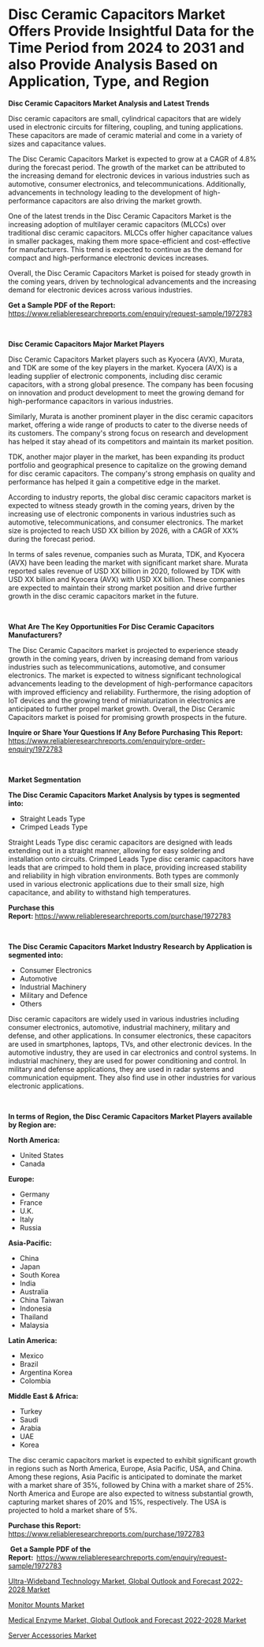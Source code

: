<p><h1>Disc Ceramic Capacitors Market Offers Provide Insightful Data for the Time Period from 2024 to 2031 and also Provide Analysis Based on Application, Type, and Region</h1></p><p><strong>Disc Ceramic Capacitors Market Analysis and Latest Trends</strong></p>
<p><p>Disc ceramic capacitors are small, cylindrical capacitors that are widely used in electronic circuits for filtering, coupling, and tuning applications. These capacitors are made of ceramic material and come in a variety of sizes and capacitance values.</p><p>The Disc Ceramic Capacitors Market is expected to grow at a CAGR of 4.8% during the forecast period. The growth of the market can be attributed to the increasing demand for electronic devices in various industries such as automotive, consumer electronics, and telecommunications. Additionally, advancements in technology leading to the development of high-performance capacitors are also driving the market growth.</p><p>One of the latest trends in the Disc Ceramic Capacitors Market is the increasing adoption of multilayer ceramic capacitors (MLCCs) over traditional disc ceramic capacitors. MLCCs offer higher capacitance values in smaller packages, making them more space-efficient and cost-effective for manufacturers. This trend is expected to continue as the demand for compact and high-performance electronic devices increases.</p><p>Overall, the Disc Ceramic Capacitors Market is poised for steady growth in the coming years, driven by technological advancements and the increasing demand for electronic devices across various industries.</p></p>
<p><strong>Get a Sample PDF of the Report:&nbsp;</strong> <a href="https://www.reliableresearchreports.com/enquiry/request-sample/1972783">https://www.reliableresearchreports.com/enquiry/request-sample/1972783</a></p>
<p>&nbsp;</p>
<p><strong>Disc Ceramic Capacitors Major Market Players</strong></p>
<p><p>Disc Ceramic Capacitors Market players such as Kyocera (AVX), Murata, and TDK are some of the key players in the market. Kyocera (AVX) is a leading supplier of electronic components, including disc ceramic capacitors, with a strong global presence. The company has been focusing on innovation and product development to meet the growing demand for high-performance capacitors in various industries.</p><p>Similarly, Murata is another prominent player in the disc ceramic capacitors market, offering a wide range of products to cater to the diverse needs of its customers. The company's strong focus on research and development has helped it stay ahead of its competitors and maintain its market position.</p><p>TDK, another major player in the market, has been expanding its product portfolio and geographical presence to capitalize on the growing demand for disc ceramic capacitors. The company's strong emphasis on quality and performance has helped it gain a competitive edge in the market.</p><p>According to industry reports, the global disc ceramic capacitors market is expected to witness steady growth in the coming years, driven by the increasing use of electronic components in various industries such as automotive, telecommunications, and consumer electronics. The market size is projected to reach USD XX billion by 2026, with a CAGR of XX% during the forecast period.</p><p>In terms of sales revenue, companies such as Murata, TDK, and Kyocera (AVX) have been leading the market with significant market share. Murata reported sales revenue of USD XX billion in 2020, followed by TDK with USD XX billion and Kyocera (AVX) with USD XX billion. These companies are expected to maintain their strong market position and drive further growth in the disc ceramic capacitors market in the future.</p></p>
<p>&nbsp;</p>
<p><strong>What Are The Key Opportunities For Disc Ceramic Capacitors Manufacturers?</strong></p>
<p><p>The Disc Ceramic Capacitors market is projected to experience steady growth in the coming years, driven by increasing demand from various industries such as telecommunications, automotive, and consumer electronics. The market is expected to witness significant technological advancements leading to the development of high-performance capacitors with improved efficiency and reliability. Furthermore, the rising adoption of IoT devices and the growing trend of miniaturization in electronics are anticipated to further propel market growth. Overall, the Disc Ceramic Capacitors market is poised for promising growth prospects in the future.</p></p>
<p><strong>Inquire or Share Your Questions If Any Before Purchasing This Report:</strong> <a href="https://www.reliableresearchreports.com/enquiry/pre-order-enquiry/1972783">https://www.reliableresearchreports.com/enquiry/pre-order-enquiry/1972783</a></p>
<p>&nbsp;</p>
<p><strong>Market Segmentation</strong></p>
<p><strong>The Disc Ceramic Capacitors Market Analysis by types is segmented into:</strong></p>
<p><ul><li>Straight Leads Type</li><li>Crimped Leads Type</li></ul></p>
<p><p>Straight Leads Type disc ceramic capacitors are designed with leads extending out in a straight manner, allowing for easy soldering and installation onto circuits. Crimped Leads Type disc ceramic capacitors have leads that are crimped to hold them in place, providing increased stability and reliability in high vibration environments. Both types are commonly used in various electronic applications due to their small size, high capacitance, and ability to withstand high temperatures.</p></p>
<p><strong>Purchase this Report:&nbsp;</strong><a href="https://www.reliableresearchreports.com/purchase/1972783">https://www.reliableresearchreports.com/purchase/1972783</a></p>
<p>&nbsp;</p>
<p><strong>The Disc Ceramic Capacitors Market Industry Research by Application is segmented into:</strong></p>
<p><ul><li>Consumer Electronics</li><li>Automotive</li><li>Industrial Machinery</li><li>Military and Defence</li><li>Others</li></ul></p>
<p><p>Disc ceramic capacitors are widely used in various industries including consumer electronics, automotive, industrial machinery, military and defense, and other applications. In consumer electronics, these capacitors are used in smartphones, laptops, TVs, and other electronic devices. In the automotive industry, they are used in car electronics and control systems. In industrial machinery, they are used for power conditioning and control. In military and defense applications, they are used in radar systems and communication equipment. They also find use in other industries for various electronic applications.</p></p>
<p>&nbsp;</p>
<p><strong>In terms of Region, the Disc Ceramic Capacitors Market Players available by Region are:</strong></p>
<p>
    <p> <strong> North America: </strong>
        <ul>
            <li>United States</li>
            <li>Canada</li>
        </ul>
        </p> 
    <p> <strong> Europe: </strong>
        <ul>
            <li>Germany</li>
            <li>France</li>
            <li>U.K.</li>
            <li>Italy</li>
            <li>Russia</li>
        </ul>
        </p> 
    <p> <strong> Asia-Pacific: </strong>
        <ul>
            <li>China</li>
            <li>Japan</li>
            <li>South Korea</li>
            <li>India</li>
            <li>Australia</li>
            <li>China Taiwan</li>
            <li>Indonesia</li>
            <li>Thailand</li>
            <li>Malaysia</li>
        </ul>
        </p> 
    <p> <strong> Latin America: </strong>
        <ul>
            <li>Mexico</li>
            <li>Brazil</li>
            <li>Argentina Korea</li>
            <li>Colombia</li>
        </ul>
        </p> 
    <p> <strong> Middle East & Africa: </strong>
        <ul>
            <li>Turkey</li>
            <li>Saudi</li>
            <li>Arabia</li>
            <li>UAE</li>
            <li>Korea</li>
        </ul>
    </p>
    </p>
<p><p>The disc ceramic capacitors market is expected to exhibit significant growth in regions such as North America, Europe, Asia Pacific, USA, and China. Among these regions, Asia Pacific is anticipated to dominate the market with a market share of 35%, followed by China with a market share of 25%. North America and Europe are also expected to witness substantial growth, capturing market shares of 20% and 15%, respectively. The USA is projected to hold a market share of 5%.</p></p>
<p><strong>Purchase this Report: </strong><a href="https://www.reliableresearchreports.com/purchase/1972783">https://www.reliableresearchreports.com/purchase/1972783</a></p>
<p>&nbsp;<strong>Get a Sample PDF of the Report:&nbsp;&nbsp;</strong><a href="https://www.reliableresearchreports.com/enquiry/request-sample/1972783">https://www.reliableresearchreports.com/enquiry/request-sample/1972783</a></p>
<p><strong></strong></p>
<p><p><a href="https://www.linkedin.com/pulse/ultra-wideband-technology-market-global-outlook-forecast-2022-2028-cacoc?trackingId=fm87C7gCPFfSxZF0Ma1qPA%3D%3D">Ultra-Wideband Technology Market, Global Outlook and Forecast 2022-2028 Market</a></p><p><a href="https://github.com/yoshih12/Market-Research-Report-List-2/blob/main/monitor-mounts-market.md">Monitor Mounts Market</a></p><p><a href="https://www.linkedin.com/pulse/medical-enzyme-market-global-outlook-forecast-2022-2028-research-igtlc?trackingId=KZUkKJljKpbV5U1gtdkryA%3D%3D">Medical Enzyme Market, Global Outlook and Forecast 2022-2028 Market</a></p><p><a href="https://github.com/jerrycopelandthomaswsqd8q/Market-Research-Report-List-2/blob/main/server-accessories-market.md">Server Accessories Market</a></p></p>